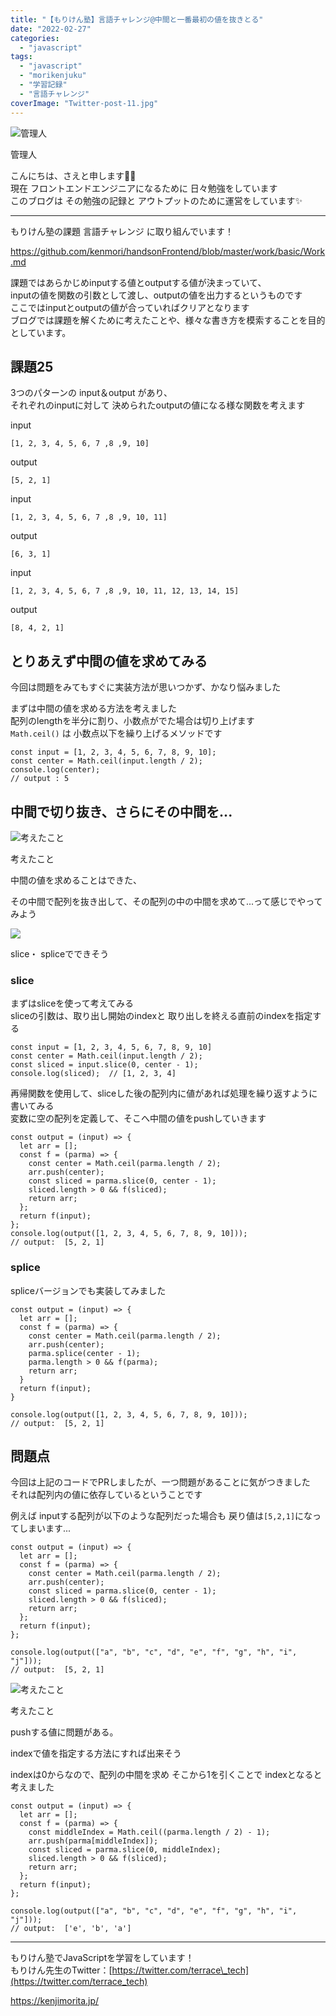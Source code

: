 ```yaml
---
title: "【もりけん塾】言語チャレンジ@中間と一番最初の値を抜きとる"
date: "2022-02-27"
categories: 
  - "javascript"
tags: 
  - "javascript"
  - "morikenjuku"
  - "学習記録"
  - "言語チャレンジ"
coverImage: "Twitter-post-11.jpg"
---
```


![管理人](/images/43D8A608-67A3-48E2-9600-EFFAEB7E218E_1_201_a-150x150.jpeg)

管理人

こんにちは、さえと申します👩‍💻  
現在 フロントエンドエンジニアになるために 日々勉強をしています  
このブログは その勉強の記録と アウトプットのために運営をしています✨

* * *

もりけん塾の課題 言語チャレンジ に取り組んでいます！

https://github.com/kenmori/handsonFrontend/blob/master/work/basic/Work.md

課題ではあらかじめinputする値とoutputする値が決まっていて、  
inputの値を関数の引数として渡し、outputの値を出力するというものです  
ここではinputとoutputの値が合っていればクリアとなります  
ブログでは課題を解くために考えたことや、様々な書き方を模索することを目的としています。

## 課題25

3つのパターンの input＆output があり、  
それぞれのinputに対して 決められたoutputの値になる様な関数を考えます

input

```
[1, 2, 3, 4, 5, 6, 7 ,8 ,9, 10]
```

output

```
[5, 2, 1]
```

input

```
[1, 2, 3, 4, 5, 6, 7 ,8 ,9, 10, 11]
```

output

```
[6, 3, 1]
```

input

```
[1, 2, 3, 4, 5, 6, 7 ,8 ,9, 10, 11, 12, 13, 14, 15]
```

output

```
[8, 4, 2, 1]
```

## とりあえず中間の値を求めてみる

今回は問題をみてもすぐに実装方法が思いつかず、かなり悩みました  
  
まずは中間の値を求める方法を考えました  
配列のlengthを半分に割り、小数点がでた場合は切り上げます  
`Math.ceil()` は 小数点以下を繰り上げるメソッドです

```
const input = [1, 2, 3, 4, 5, 6, 7, 8, 9, 10];
const center = Math.ceil(input.length / 2);
console.log(center);
// output : 5
```

## 中間で切り抜き、さらにその中間を...

![考えたこと](/images/43D8A608-67A3-48E2-9600-EFFAEB7E218E_1_201_a-150x150.jpeg)

考えたこと

中間の値を求めることはできた、

その中間で配列を抜き出して、その配列の中の中間を求めて...って感じでやってみよう

![](/images/1-2-3-4-5-6-7-8-9-10-1-1024x576.jpg)

  
slice・ spliceでできそう

  

### slice

まずはsliceを使って考えてみる  
sliceの引数は、取り出し開始のindexと 取り出しを終える直前のindexを指定する

```
const input = [1, 2, 3, 4, 5, 6, 7, 8, 9, 10]
const center = Math.ceil(input.length / 2);
const sliced = input.slice(0, center - 1);
console.log(sliced);  // [1, 2, 3, 4]
```

再帰関数を使用して、sliceした後の配列内に値があれば処理を繰り返すように書いてみる  
変数に空の配列を定義して、そこへ中間の値をpushしていきます

```
const output = (input) => {
  let arr = [];
  const f = (parma) => {
    const center = Math.ceil(parma.length / 2); 
    arr.push(center);
    const sliced = parma.slice(0, center - 1);
    sliced.length > 0 && f(sliced);
    return arr;
  };
  return f(input);
};
console.log(output([1, 2, 3, 4, 5, 6, 7, 8, 9, 10]));
// output:  [5, 2, 1]
```

### splice

spliceバージョンでも実装してみました

```
const output = (input) => {
  let arr = [];
  const f = (parma) => {
    const center = Math.ceil(parma.length / 2);
    arr.push(center);
    parma.splice(center - 1);
    parma.length > 0 && f(parma);
    return arr;
  }
  return f(input);
}

console.log(output([1, 2, 3, 4, 5, 6, 7, 8, 9, 10]));
// output:  [5, 2, 1]
```

## 問題点

今回は上記のコードでPRしましたが、一つ問題があることに気がつきました  
それは配列内の値に依存しているということです

例えば inputする配列が以下のような配列だった場合も 戻り値は`[5,2,1]`になってしまいます...

```
const output = (input) => {
  let arr = [];
  const f = (parma) => {
    const center = Math.ceil(parma.length / 2);
    arr.push(center);
    const sliced = parma.slice(0, center - 1);
    sliced.length > 0 && f(sliced);
    return arr;
  };
  return f(input);
};

console.log(output(["a", "b", "c", "d", "e", "f", "g", "h", "i", "j"]));
// output:  [5, 2, 1]
```

![考えたこと](/images/43D8A608-67A3-48E2-9600-EFFAEB7E218E_1_201_a-150x150.jpeg)

考えたこと

pushする値に問題がある。

indexで値を指定する方法にすれば出来そう

indexは0からなので、配列の中間を求め そこから1を引くことで indexとなると考えました

```
const output = (input) => {
  let arr = [];
  const f = (parma) => {
    const middleIndex = Math.ceil((parma.length / 2) - 1);
    arr.push(parma[middleIndex]);
    const sliced = parma.slice(0, middleIndex);
    sliced.length > 0 && f(sliced);
    return arr;
  };
  return f(input);
};

console.log(output(["a", "b", "c", "d", "e", "f", "g", "h", "i", "j"]));
// output:  ['e', 'b', 'a']
```

* * *

もりけん塾でJavaScriptを学習をしています！  
もりけん先生のTwitter：[https://twitter.com/terrace\_tech](https://twitter.com/terrace_tech)

https://kenjimorita.jp/
